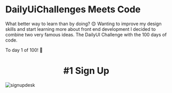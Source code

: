 # DailyUiChallenges Meets Code 
What better way to learn than by doing? 😊 Wanting to improve my design skills and start learning more about front end development I decided to combine two very famous ideas. The DailyUI Challenge with the 100 days of code. 

To day 1 of 100! 🚀

<h1 align="center">
     #1 Sign Up 
</h1>

![signupdesk](https://user-images.githubusercontent.com/72407001/165147640-8e074e59-db04-41ed-a0ac-f206734f23ec.png) 
